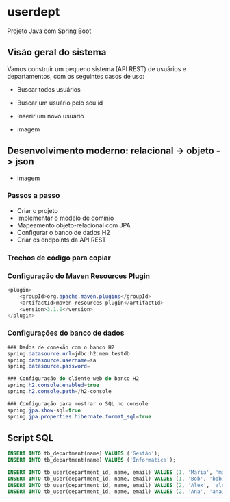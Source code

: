 # userdept
Projeto Java com Spring Boot

## Visão geral do sistema
Vamos construir um pequeno sistema (API REST) de usuários e departamentos, com os seguintes casos de uso:

- Buscar todos usuários
- Buscar um usuário pelo seu id
-  Inserir um novo usuário

- imagem

## Desenvolvimento moderno: relacional -> objeto -> json

- imagem
  
### Passos a passo
  
- Criar o projeto
- Implementar o modelo de domínio
- Mapeamento objeto-relacional com JPA
- Configurar o banco de dados H2
- Criar os endpoints da API REST
  
### Trechos de código para copiar
  
### Configuração do Maven Resources Plugin
```java
<plugin>
	<groupId>org.apache.maven.plugins</groupId>
	<artifactId>maven-resources-plugin</artifactId>
	<version>3.1.0</version>
</plugin>
```
  
### Configurações do banco de dados
```java
### Dados de conexão com o banco H2
spring.datasource.url=jdbc:h2:mem:testdb
spring.datasource.username=sa
spring.datasource.password=

### Configuração do cliente web do banco H2
spring.h2.console.enabled=true
spring.h2.console.path=/h2-console

### Configuração para mostrar o SQL no console
spring.jpa.show-sql=true
spring.jpa.properties.hibernate.format_sql=true
```  
## Script SQL
```sql  
INSERT INTO tb_department(name) VALUES ('Gestão');
INSERT INTO tb_department(name) VALUES ('Informática');

INSERT INTO tb_user(department_id, name, email) VALUES (1, 'Maria', 'maria@gmail.com');
INSERT INTO tb_user(department_id, name, email) VALUES (1, 'Bob', 'bob@gmail.com');
INSERT INTO tb_user(department_id, name, email) VALUES (2, 'Alex', 'alex@gmail.com');
INSERT INTO tb_user(department_id, name, email) VALUES (2, 'Ana', 'ana@gmail.com');
```
